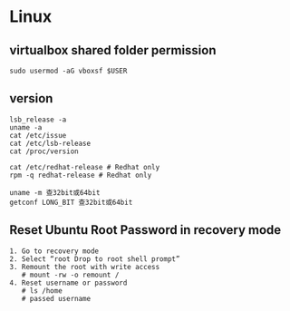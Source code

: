 # Linux

## virtualbox shared folder permission
```
sudo usermod -aG vboxsf $USER
```

## version
```
lsb_release -a
uname -a
cat /etc/issue
cat /etc/lsb-release
cat /proc/version

cat /etc/redhat-release # Redhat only
rpm -q redhat-release # Redhat only

uname -m 查32bit或64bit
getconf LONG_BIT 查32bit或64bit
```

## Reset Ubuntu Root Password in recovery mode
```
1. Go to recovery mode
2. Select “root Drop to root shell prompt”
3. Remount the root with write access
   # mount -rw -o remount /
4. Reset username or password
   # ls /home
   # passed username
```
